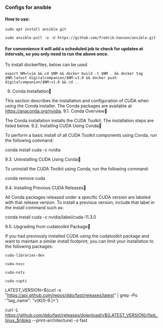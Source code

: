 ### Configs for ansible

#### How to use:
`sudo apt install ansible git`

`sudo ansible-pull -o -U https://github.com/fredrik-hansen/ansible.git`

#### For convenience it will add a scheduled job to check for updates at intervals, so you only need to run the above once.

To install dockerfiles, below can be used

`export NM=lvim && cd $NM && docker build -t $NM . && docker tag $NM:latest digitalcompanion/$NM:v1.0 && docker push digitalcompanion/$NM:v1.0 && cd ..`



 9. Conda Installation

This section describes the installation and configuration of CUDA when using the Conda installer. The Conda packages are available at https://anaconda.org/nvidia.
9.1. Conda Overview

The Conda installation installs the CUDA Toolkit. The installation steps are listed below.
9.2. Installing CUDA Using Conda

To perform a basic install of all CUDA Toolkit components using Conda, run the following command:

conda install cuda -c nvidia

9.3. Uninstalling CUDA Using Conda

To uninstall the CUDA Toolkit using Conda, run the following command:

conda remove cuda

9.4. Installing Previous CUDA Releases

All Conda packages released under a specific CUDA version are labeled with that release version. To install a previous version, include that label in the install command such as:

conda install cuda -c nvidia/label/cuda-11.3.0

9.5. Upgrading from cudatoolkit Package

If you had previously installed CUDA using the cudatoolkit package and want to maintain a similar install footprint, you can limit your installation to the following packages:

    cuda-libraries-dev

    cuda-nvcc

    cuda-nvtx

    cuda-cupti



LATEST_VERSION=$(curl -s "https://api.github.com/repos/ddo/fast/releases/latest" | grep -Po '"tag_name": "v\K[0-9.]+')

curl -L https://github.com/ddo/fast/releases/download/v${LATEST_VERSION}/fast_linux_$(dpkg --print-architecture) -o fast

